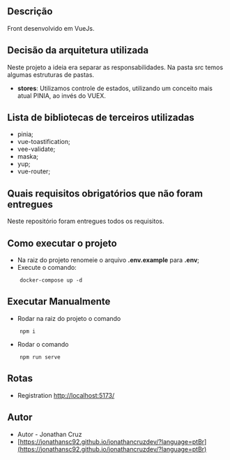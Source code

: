 ## Descrição

Front desenvolvido em VueJs.

## Decisão da arquitetura utilizada

Neste projeto a ideia era separar as responsabilidades.
Na pasta src temos algumas estruturas de pastas.

- **stores**: Utilizamos controle de estados, utilizando um conceito mais atual PINIA, ao invés do VUEX.

## Lista de bibliotecas de terceiros utilizadas

- pinia; 
- vue-toastification;
- vee-validate;
- maska; 
- yup;
- vue-router;

## Quais requisitos obrigatórios que não foram entregues

Neste repositório foram entregues todos os requisitos.

## Como executar o projeto
- Na raiz do projeto renomeie o arquivo **.env.example** para **.env**;
- Execute o comando: 
```
    docker-compose up -d
```

## Executar Manualmente
- Rodar na raiz do projeto o comando
```
    npm i
```
- Rodar o comando
```
    npm run serve
```

## Rotas
- Registration [http://localhost:5173/](http://localhost:5173/)

## Autor
- Autor - Jonathan Cruz
- [https://jonathansc92.github.io/jonathancruzdev/?language=ptBr](https://jonathansc92.github.io/jonathancruzdev/?language=ptBr)


